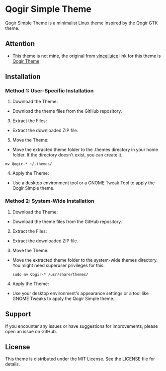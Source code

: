 # Qogir Simple Theme
Qogir Simple Theme is a minimalist Linux theme inspired by the Qogir GTK theme.

## Attention 
- This theme is not mine, the original from [vinceliuice](https://github.com/vinceliuice) link for this theme is [Qogir Theme](https://github.com/vinceliuice/Qogir-theme)

## Installation
### Method 1: User-Specific Installation
 1. Download the Theme:
  - Download the theme files from the GitHub repository.
 3. Extract the Files:
  - Extract the downloaded ZIP file.
 5. Move the Theme:
  - Move the extracted theme folder to the .themes directory in your home folder. If the directory doesn't exist, you can create it.
    
  `mv Qogir-* ~/.themes/`
  
 4. Apply the Theme:
  - Use a desktop environment tool or a GNOME Tweak Tool to apply the Qogir Simple theme.
### Method 2: System-Wide Installation
 1. Download the Theme:
  - Download the theme files from the GitHub repository.
 2. Extract the Files:
  - Extract the downloaded ZIP file.
 3. Move the Theme:
   - Move the extracted theme folder to the system-wide themes directory. You might need superuser privileges for this.

     `sudo mv Qogir-* /usr/share/themes/`
     
 4. Apply the Theme:
  - Use your desktop environment's appearance settings or a tool like GNOME Tweaks to apply the Qogir Simple theme.
## Support
 If you encounter any issues or have suggestions for improvements, please open an issue on GitHub.
## License
 This theme is distributed under the MIT License. See the LICENSE file for details.
